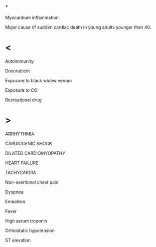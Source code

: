 # .

Myocardium inflammation.

Major cause of sudden cardiac death in young adults younger than 40.

# <

Autoimmunity

Doxorubicin

Exposure to black widow venom

Exposure to CO

Recreational drug

# >

ARRHYTHMIA

CARDIOGENIC SHOCK

DILATED CARDIOMYOPATHY

HEART FAILURE

TACHYCARDIA

Non-exertional chest pain

Dyspnea

Embolism

Fever

High serum troponin

Orthostatic hypotension

ST elevation
